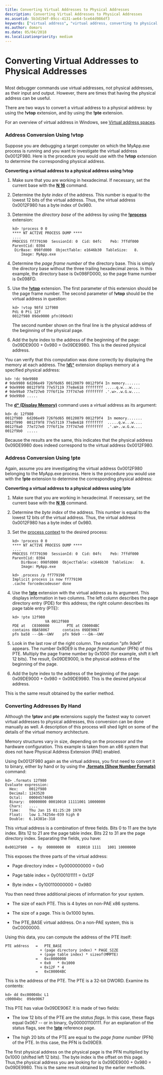 ```yaml
---
title: Converting Virtual Addresses to Physical Addresses
description: Converting Virtual Addresses to Physical Addresses
ms.assetid: 5b3d19df-09cc-4131-ae64-5ce64d986df3
keywords: ["virtual address", "virtual address, converting to physical address", "physical address", "physical address, converting from virtual address", "addresses", "addresses, converting virtual to physical", "memory, virtual addresses", "memory, physical addresses"]
ms.author: domars
ms.date: 05/04/2018
ms.localizationpriority: medium
---
```


# Converting Virtual Addresses to Physical Addresses

## <span id="ddk_converting_virtual_addresses_to_physical_addresses_dbg"></span><span id="DDK_CONVERTING_VIRTUAL_ADDRESSES_TO_PHYSICAL_ADDRESSES_DBG"></span>


Most debugger commands use virtual addresses, not physical addresses, as their input and output. However, there are times that having the physical address can be useful.

There are two ways to convert a virtual address to a physical address: by using the **!vtop** extension, and by using the **!pte** extension.

For an overview of virtual address in Windows, see [Virtual address spaces](https://docs.microsoft.com/windows-hardware/drivers/gettingstarted/virtual-address-spaces). 


### <span id="address_conversion_using__vtop"></span><span id="ADDRESS_CONVERSION_USING__VTOP"></span>Address Conversion Using !vtop

Suppose you are debugging a target computer on which the MyApp.exe process is running and you want to investigate the virtual address 0x0012F980. Here is the procedure you would use with the **!vtop** extension to determine the corresponding physical address.

**Converting a virtual address to a physical address using !vtop**

1.  Make sure that you are working in hexadecimal. If necessary, set the current base with the [**N 16**](n--set-number-base-.md) command.

2.  Determine the *byte index* of the address. This number is equal to the lowest 12 bits of the virtual address. Thus, the virtual address 0x0012F980 has a byte index of 0x980.

3.  Determine the *directory base* of the address by using the [**!process**](-process.md) extension:

    ```dbgcmd
    kd> !process 0 0
    **** NT ACTIVE PROCESS DUMP ****
    ....
    PROCESS ff779190  SessionId: 0  Cid: 04fc    Peb: 7ffdf000  ParentCid: 0394
     DirBase: 098fd000  ObjectTable: e1646b30  TableSize:   8.
        Image: MyApp.exe
    ```

4.  Determine the *page frame number* of the directory base. This is simply the directory base without the three trailing hexadecimal zeros. In this example, the directory base is 0x098FD000, so the page frame number is 0x098FD.

5.  Use the [**!vtop**](-vtop.md) extension. The first parameter of this extension should be the page frame number. The second parameter of **!vtop** should be the virtual address in question:

    ```dbgcmd
    kd> !vtop 98fd 12f980
    Pdi 0 Pti 12f
    0012f980 09de9000 pfn(09de9)
    ```

    The second number shown on the final line is the physical address of the beginning of the physical page.

6.  Add the byte index to the address of the beginning of the page: 0x09DE9000 + 0x980 = 0x09DE9980. This is the desired physical address.

You can verify that this computation was done correctly by displaying the memory at each address. The [**!d\\***](-db---dc---dd---dp---dq---du---dw.md) extension displays memory at a specified physical address:

```dbgcmd
kd> !dc 9de9980
# 9de9980 6d206e49 726f6d65 00120079 0012f9f4 In memory.......
# 9de9990 0012f9f8 77e57119 77e8e618 ffffffff .....q.w...w....
# 9de99a0 77e727e0 77f6f13e 77f747e0 ffffffff .'.w>..w.G.w....
# 9de99b0 .....
```

The [**d\* (Display Memory)**](d--da--db--dc--dd--dd--df--dp--dq--du--dw--dw--dyb--dyd--display-memor.md) command uses a virtual address as its argument:

```dbgcmd
kd> dc 12f980
0012f980  6d206e49 726f6d65 00120079 0012f9f4  In memory.......
0012f990  0012f9f8 77e57119 77e8e618 ffffffff  .....q.w...w....
0012f9a0  77e727e0 77f6f13e 77f747e0 ffffffff  .'.w>..w.G.w....
0012f9b0  .....
```

Because the results are the same, this indicates that the physical address 0x09DE9980 does indeed correspond to the virtual address 0x0012F980.

### <span id="address_conversion_using__pte"></span><span id="ADDRESS_CONVERSION_USING__PTE"></span>Address Conversion Using !pte

Again, assume you are investigating the virtual address 0x0012F980 belonging to the MyApp.exe process. Here is the procedure you would use with the **!pte** extension to determine the corresponding physical address:

**Converting a virtual address to a physical address using !pte**

1.  Make sure that you are working in hexadecimal. If necessary, set the current base with the [**N 16**](n--set-number-base-.md) command.

2.  Determine the *byte index* of the address. This number is equal to the lowest 12 bits of the virtual address. Thus, the virtual address 0x0012F980 has a byte index of 0x980.

3.  Set the [process context](changing-contexts.md#process-context) to the desired process:

    ```dbgcmd
    kd> !process 0 0
    **** NT ACTIVE PROCESS DUMP ****
    ....
    PROCESS ff779190  SessionId: 0  Cid: 04fc    Peb: 7ffdf000  ParentCid: 0394
        DirBase: 098fd000  ObjectTable: e1646b30  TableSize:   8.
        Image: MyApp.exe

    kd> .process /p ff779190
    Implicit process is now ff779190
    .cache forcedecodeuser done
    ```

4.  Use the [**!pte**](-pte.md) extension with the virtual address as its argument. This displays information in two columns. The left column describes the page directory entry (PDE) for this address; the right column describes its page table entry (PTE):

    ```dbgcmd
    kd> !pte 12f980
                   VA 0012f980
    PDE at   C0300000        PTE at C00004BC
    contains 0BA58067      contains 09DE9067
    pfn ba58 ---DA--UWV    pfn 9de9 ---DA--UWV
    ```

5.  Look in the last row of the right column. The notation "pfn 9de9" appears. The number 0x9DE9 is the *page frame number* (PFN) of this PTE. Multiply the page frame number by 0x1000 (for example, shift it left 12 bits). The result, 0x09DE9000, is the physical address of the beginning of the page.

6.  Add the byte index to the address of the beginning of the page: 0x09DE9000 + 0x980 = 0x09DE9980. This is the desired physical address.

This is the same result obtained by the earlier method.

### <span id="converting_addresses_by_hand"></span><span id="CONVERTING_ADDRESSES_BY_HAND"></span>Converting Addresses By Hand

Although the **!ptov** and **pte** extensions supply the fastest way to convert virtual addresses to physical addresses, this conversion can be done manually as well. A description of this process will shed light on some of the details of the virtual memory architecture.

Memory structures vary in size, depending on the processor and the hardware configuration. This example is taken from an x86 system that does not have Physical Address Extension (PAE) enabled.

Using 0x0012F980 again as the virtual address, you first need to convert it to binary, either by hand or by using the [**.formats (Show Number Formats)**](-formats--show-number-formats-.md) command:

```dbgcmd
kd> .formats 12f980
Evaluate expression:
  Hex:     0012f980
  Decimal: 1243520
  Octal:   00004574600
  Binary:  00000000 00010010 11111001 10000000
  Chars:   ....
  Time:    Thu Jan 15 01:25:20 1970
  Float:   low 1.74254e-039 high 0
  Double:  6.14381e-318
```

This virtual address is a combination of three fields. Bits 0 to 11 are the byte index. Bits 12 to 21 are the page table index. Bits 22 to 31 are the page directory index. Separating the fields, you have:

```dbgcmd
0x0012F980  =  0y  00000000 00   010010 1111   1001 10000000
```

This exposes the three parts of the virtual address:

-   Page directory index = 0y0000000000 = 0x0

-   Page table index = 0y0100101111 = 0x12F

-   Byte index = 0y100110000000 = 0x980

You then need three additional pieces of information for your system.

-   The size of each PTE. This is 4 bytes on non-PAE x86 systems.

-   The size of a page. This is 0x1000 bytes.

-   The PTE\_BASE virtual address. On a non-PAE system, this is 0xC0000000.

Using this data, you can compute the address of the PTE itself:

```dbgcmd
PTE address   =   PTE_BASE  
                + (page directory index) * PAGE_SIZE
                + (page table index) * sizeof(MMPTE)
              =   0xc0000000
                + 0x0   * 0x1000
                + 0x12F * 4
              =   0xC00004BC
```

This is the address of the PTE. The PTE is a 32-bit DWORD. Examine its contents:

```dbgcmd
kd> dd 0xc00004bc L1
c00004bc  09de9067
```

This PTE has value 0x09DE9067. It is made of two fields:

-   The low 12 bits of the PTE are the *status flags*. In this case, these flags equal 0x067 -- or in binary, 0y000001100111. For an explanation of the status flags, see the [**!pte**](-pte.md) reference page.

-   The high 20 bits of the PTE are equal to the *page frame number* (PFN) of the PTE. In this case, the PFN is 0x09DE9.

The first physical address on the physical page is the PFN multiplied by 0x1000 (shifted left 12 bits). The byte index is the offset on this page. Thus,the physical address you are looking for is 0x09DE9000 + 0x980 = 0x09DE9980. This is the same result obtained by the earlier methods.

 

 





